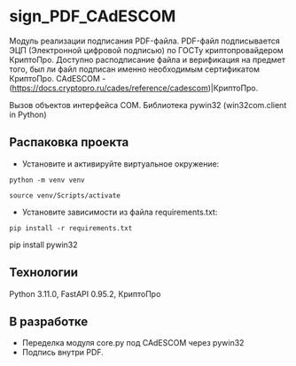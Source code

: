 # sign_PDF_CAdESCOM

Модуль реализации подписания PDF-файла.
PDF-файл подписывается ЭЦП (Электронной цифровой подписью) по ГОСТу криптопровайдером КриптоПро.
Доступно расподписание файла и верификация на предмет того, был ли файл подписан именно необходимым сертификатом КриптоПро.
CAdESCOM - (https://docs.cryptopro.ru/cades/reference/cadescom)|КриптоПро.

Вызов объектов интерфейса COM. Библиотека pywin32 (win32com.client in Python) 


## Распаковка проекта
- Установите и активируйте виртуальное окружение:
```
python -m venv venv
```
``` 
source venv/Scripts/activate
``` 
- Установите зависимости из файла requirements.txt:
```
pip install -r requirements.txt
```
pip install pywin32

## Технологии

Python 3.11.0, FastAPI 0.95.2, КриптоПро


## В разработке
- Переделка модуля core.py под CAdESCOM через pywin32
- Подпись внутри PDF.


